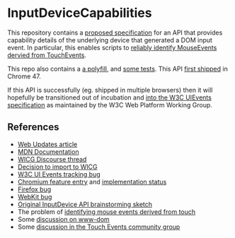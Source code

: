 # InputDeviceCapabilities
This repository contains a [proposed specification](http://WICG.github.io/InputDeviceCapabilities/) for an API that provides capability details of the underlying device that generated a DOM input event.  In particular, this enables scripts to [reliably identify MouseEvents dervied from TouchEvents](https://docs.google.com/document/d/1-ZUtS3knhJP4RbWC74fUZbNp6cbytG6Wen7hewdCtdo/edit).

This repo also contains a [a polyfill](inputdevicecapabilities-polyfill.js), and [some tests](http://WICG.github.io/InputDeviceCapabilities/tests/).  This API [first shipped](https://www.chromestatus.com/features/5681847971348480) in Chrome 47.

If this API is successfully (eg. shipped in multiple browsers) then it will hopefully be transitioned out of incubation and [into the W3C UIEvents specification](https://github.com/w3c/uievents/issues/108) as maintained by the W3C Web Platform Working Group.

## References
* [Web Updates article](https://developers.google.com/web/updates/2015/10/inputdevicecapabilities)
* [MDN Documentation](https://developer.mozilla.org/en-US/docs/Web/API/InputDeviceCapabilities_API)
* [WICG Discourse thread](http://discourse.wicg.io/t/inputdevice-api-for-identifying-mouse-events-derived-from-touch/972/1)
* [Decision to import to WICG](https://lists.w3.org/Archives/Public/public-wicg/2016Jan/0000.html)
* [W3C UI Events tracking bug](https://www.w3.org/Bugs/Public/show_bug.cgi?id=28938)
* [Chromium feature entry](https://www.chromestatus.com/features/5681847971348480) and [implementation status](https://code.google.com/p/chromium/issues/detail?id=476530)
* [Firefox bug](https://bugzilla.mozilla.org/show_bug.cgi?id=1182609)
* [WebKit bug](https://bugs.webkit.org/show_bug.cgi?id=146848)
* [Original InputDevice API brainstorming sketch](https://docs.google.com/document/d/1WLadG2dn4vlCewOmUtUEoRsThiptC7Ox28CRmYUn8Uw/edit#)
* The problem of [identifying mouse events derived from touch](https://docs.google.com/document/d/1-ZUtS3knhJP4RbWC74fUZbNp6cbytG6Wen7hewdCtdo/edit)
* Some [discussion on www-dom](https://lists.w3.org/Archives/Public/www-dom/2015JanMar/0120.html)
* Some [discussion in the Touch Events community group](http://www.w3.org/2015/03/10-touchevents-minutes.html#item02)
